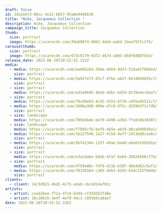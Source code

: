 ```yaml
---
draft: false
id: 2da2e673-80cc-4e22-b857-95a8e944bb30
title: "Nike, Jacquemus Collection "
description: Nike, Jacquemus Collection
campaign_title: Jacquemus Collection
thumb:
  size: portrait
  image: https://ucarecdn.com/39e600f4-8062-4deb-aabd-1beaf55fc1f5/
carouselthumb:
  size: portrait
  image: https://ucarecdn.com/673c0179-9372-467d-ab03-458f6d88f55d/
release_date: 2022-06-28T20:52:52.322Z
media:
  - media: https://ucarecdn.com/ea06b264-3b8a-4564-9d23-518a42796bbd/
    size: portrait
  - media: https://ucarecdn.com/5a92fe73-83cf-47be-ab2f-bb1d0d4b55c7/
    size: portrait
  - size: portrait
    media: https://ucarecdn.com/a31e0b95-4bab-4dbc-bd5d-8178e4ec0aaf/
  - size: portrait
    media: https://ucarecdn.com/79c09eb5-4cd2-4153-8f29-cdf6e95521cf/
  - media: https://ucarecdn.com/3d06a380-499e-47c9-8f5c-d359d3f1cfd6/
    size: portrait
  - size: landscape
    media: https://ucarecdn.com/709d4bde-be79-4498-a36d-ffe8c6638307/
  - size: landscape
    media: https://ucarecdn.com/f7895cfb-bef6-4b5e-ab19-d0ca8d9030a1/
  - media: https://ucarecdn.com/1b127546-1a27-415d-9af7-2d13bd8cea8c/
    size: portrait
  - media: https://ucarecdn.com/6bf4134e-133f-49ae-be40-e6e07e5b5d1e/
    size: portrait
  - size: portrait
    media: https://ucarecdn.com/e3ac6abe-b9ab-4fa7-ba04-26826566cf76/
  - size: portrait
    media: https://ucarecdn.com/4f59e88c-7476-421b-b38f-4bb4d62c5af3/
  - media: https://ucarecdn.com/f033b564-c365-45b3-8203-b34c315f6646/
    size: portrait
clients:
  - client: 14c5d921-4bd2-4c75-adab-cbcdd14af01c
artists:
  - artist: caab2bee-f71a-47c6-b349-cf33d263f48e
  - artist: 16c206cb-3e4f-4e79-94c1-c855bdca8ae7
date: 2022-06-28T20:52:52.336Z
---
```

